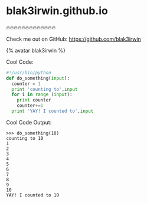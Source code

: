 # blak3irwin.github.io
:fire::fire::fire::fire::fire::fire::fire::fire::fire::fire::fire::fire::fire:

Check me out on GitHub: https://github.com/blak3irwin

{% avatar blak3irwin %}

Cool Code:
```python
#!/usr/bin/python
def do_something(input):
  counter = 1
  print 'counting to',input
  for i in range (input):
    print counter
    counter+=1    
  print 'YAY! I counted to',input
```
Cool Code Output:

```
>>> do_something(10)
counting to 10
1
2
3
4
5
6
7
8
9
10
YAY! I counted to 10
```
